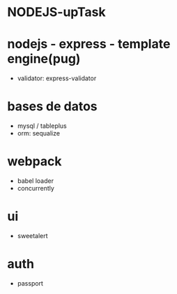 # NODEJS-upTask

# nodejs - express - template engine(pug)
- validator: express-validator
# bases de datos
- mysql / tableplus
- orm: sequalize

# webpack
- babel loader
- concurrently

# ui
- sweetalert

# auth
- passport
